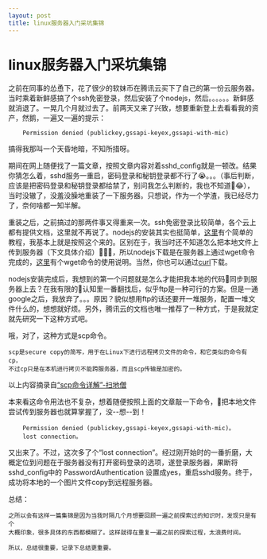 ```yaml
---
layout: post
title: linux服务器入门采坑集锦
---
```


# linux服务器入门采坑集锦

之前在同事的怂恿下，花了很少的软妹币在腾讯云买下了自己的第一份云服务器。当时乘着新鲜感搞了个ssh免密登录，然后安装了个nodejs，然后。。。。。。新鲜感就消退了。一晃几个月就过去了。前两天又来了兴致，想要重新登上去看看我的资产，然鹅，一遍又一遍的提示：

```shell
    Permission denied (publickey,gssapi-keyex,gssapi-with-mic)
```

搞得我那叫一个天昏地暗，不知所措呀。

期间在网上随便找了一篇文章，按照文章内容对着sshd_config就是一顿改。结果你猜怎么着，sshd服务一重启，密码登录和秘钥登录都不行了😭。。。（事后判断，应该是把密码登录和秘钥登录都给禁了，别问我怎么判断的，我也不知道😂），当时没辙了，没羞没臊地重装了一下服务器。只想说，作为一个学渣，我已经尽力了，奈何啥都一知半解。

重装之后，之前搞过的那两件事又得重来一次。ssh免密登录比较简单，各个云上都有提供文档，这里就不再说了。nodejs的安装其实也挺简单，[这里](https://www.cnblogs.com/liuqi/p/6483317.html)有个简单的教程，我基本上就是按照这个来的。区别在于，我当时还不知道怎么把本地文件上传到服务器（下文具体介绍），所以nodejs下载是在服务器上通过wget命令完成的，[这里](https://blog.csdn.net/freeking101/article/details/53691481/)有个wget命令的使用说明。当然，你也可以通过[curl](http://www.ruanyifeng.com/blog/2011/09/curl.html)下载。

nodejs安装完成后，我想到的第一个问题就是怎么才能把我本地的代码同步到服务器上去？在我有限的认知里一番翻找后，似乎ftp是一种可行的方案。但是一通google之后，我放弃了。。。原因？貌似想用ftp的话还要开一堆服务，配置一堆文件什么的，想想就好烦。另外，腾讯云的文档也唯一推荐了一种方式，于是我就定就先研究一下这种方式吧。

哦，对了，这种方式是scp命令。

    scp是secure copy的简写，用于在Linux下进行远程拷贝文件的命令，和它类似的命令有cp，  
    不过cp只是在本机进行拷贝不能跨服务器，而且scp传输是加密的。

以上内容摘录自[“scp命令详解”-扫地僧](https://www.cnblogs.com/likui360/p/6011769.html)

本来看这命令用法也不复杂，想着随便按照上面的文章敲一下命令，把本地文件尝试传到服务器也就算掌握了，没--想--到！

```shell
    Permission denied (publickey,gssapi-keyex,gssapi-with-mic)。
    lost connection。
```

又出来了。不过，这次多了个“lost connection”。经过刚开始时的一番折磨，大概定位到问题在于服务器没有打开密码登录的选项，遂登录服务器，果断将sshd_config中的 PasswordAuthentication 设置成yes，重启sshd服务。终于，成功将本地的一个图片文件copy到远程服务器。

总结：

    之所以会有这样一篇集锦是因为当我时隔几个月想要回顾一遍之前探索过的知识时，发现只是有个  
    大概印象，很多具体的东西都模糊了。这样就得在重复一遍之前的探索过程，太浪费时间。

    所以，总结很重要，记录下总结更重要。